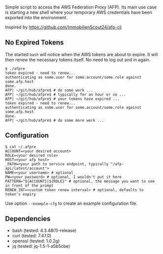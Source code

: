 Simple script to access the AWS Federation Proxy (AFP). Its main use case is starting a new shell where your temporary AWS credentials have been exported into the environment.

Inspired by https://github.com/ImmobilienScout24/afp-cli

## No Expired Tokens
The started `bash` will notice when the AWS tokens are about to expire. It will then renew the necessary tokens itself. No need to log out and in again.

```
$ ./afpre 
token expired - need to renew...
authenticating as some.user for some.account/some.role against some.afp.host
done.
AFP| ~/git/hub/afpre$ # do some work ...
AFP| ~/git/hub/afpre$ # typically for an hour or so ...
AFP| ~/git/hub/afpre$ # your tokens have expired ...
token expired - need to renew...
authenticating as some.user for some.account/some.role against some.afp.host
done.
AFP| ~/git/hub/afpre$ # do some more work ...
```

## Configuration

```
$ cat ~/.afpre 
ACCOUNT=<your desired account>
ROLE=<your desired role>
HOST=<your afp host>
_PATH=<your path to service endpoint, typically "/afp-api/latest/account">
NAME=<your username> # optional
PW=<your password> # optional, I wouldn't put it here
PATTERN="${ACCOUNT}|${ROLE}" # optional, the message you want to see in front of the prompt
RENEW_INT=<custom token renew interval> # optional, defaults to token's expiry
```

Use option `--example-cfg` to create an example configuration file.

## Dependencies

- bash (tested: 4.3.48(1)-release)
- curl (tested: 7.47.0)
- openssl (tested: 1.0.2g)
- jq (tested: jq-1.5-1-a5b5cbe)
